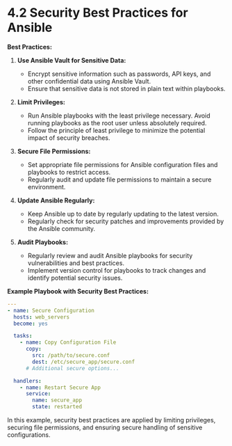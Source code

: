 # 4.2 Security Best Practices for Ansible

**Best Practices:**

1.  **Use Ansible Vault for Sensitive Data:**

    - Encrypt sensitive information such as passwords, API keys, and other confidential data using Ansible Vault.
    - Ensure that sensitive data is not stored in plain text within playbooks.

2.  **Limit Privileges:**

    - Run Ansible playbooks with the least privilege necessary. Avoid running playbooks as the root user unless absolutely required.
    - Follow the principle of least privilege to minimize the potential impact of security breaches.

3.  **Secure File Permissions:**

    - Set appropriate file permissions for Ansible configuration files and playbooks to restrict access.
    - Regularly audit and update file permissions to maintain a secure environment.

4.  **Update Ansible Regularly:**

    - Keep Ansible up to date by regularly updating to the latest version.
    - Regularly check for security patches and improvements provided by the Ansible community.

5.  **Audit Playbooks:**

    - Regularly review and audit Ansible playbooks for security vulnerabilities and best practices.
    - Implement version control for playbooks to track changes and identify potential security issues.

**Example Playbook with Security Best Practices:**

```yaml
---
- name: Secure Configuration
  hosts: web_servers
  become: yes

  tasks:
    - name: Copy Configuration File
      copy:
        src: /path/to/secure.conf
        dest: /etc/secure_app/secure.conf
      # Additional secure options...

  handlers:
    - name: Restart Secure App
      service:
        name: secure_app
        state: restarted
```

In this example, security best practices are applied by limiting privileges, securing file permissions, and ensuring secure handling of sensitive configurations.

